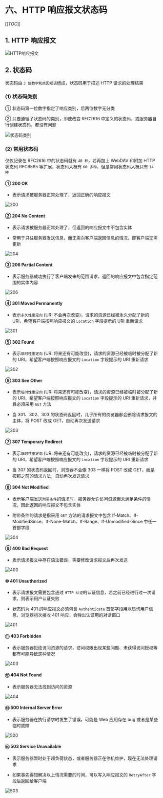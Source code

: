 # 六、HTTP 响应报文状态码

[[_TOC_]]

## 1. HTTP 响应报文

![HTTP响应报文](https://github.com/yuyuyuzhang/Blog/blob/master/images/%E8%AE%A1%E7%AE%97%E6%9C%BA%E7%BD%91%E7%BB%9C/HTTP%20%E5%8D%8F%E8%AE%AE/HTTP%E5%93%8D%E5%BA%94%E6%8A%A5%E6%96%87.png)

## 2. 状态码

状态码由 `3 位数字和原因短语`组成，状态码用于描述 HTTP 请求的处理结果

### (1) 状态码类别

① 状态码第一位数字指定了响应类别，后两位数字无分类

② 只要遵循了状态码的类别，即使改变 RFC2616 中定义的状态码，或服务器自行创建状态码，都没有问题

![状态码类别](https://github.com/yuyuyuzhang/Blog/blob/master/images/%E8%AE%A1%E7%AE%97%E6%9C%BA%E7%BD%91%E7%BB%9C/HTTP%20%E5%8D%8F%E8%AE%AE/%E7%8A%B6%E6%80%81%E7%A0%81%E7%B1%BB%E5%88%AB.png)

### (2) 常用状态码

仅仅记录在 RFC2616 中的状态码就有 `40 种`，若再加上 WebDAV 和附加 HTTP 状态码 RFC6585 等扩展，状态码大概有 `60 多种`，但是常用状态码大概只有 `14 种`

#### ① 200 OK

* 表示请求被服务器正常处理了，返回正确的响应报文

![200](https://github.com/yuyuyuzhang/Blog/blob/master/images/%E8%AE%A1%E7%AE%97%E6%9C%BA%E7%BD%91%E7%BB%9C/HTTP%20%E5%8D%8F%E8%AE%AE/200.png)

#### ② 204 No Content

* 表示请求被服务器正常处理了，但返回的响应报文中不包含实体

* 常用于只往服务器发送信息，而无需向客户端返回信息的情况，即客户端无需更新

![204](https://github.com/yuyuyuzhang/Blog/blob/master/images/%E8%AE%A1%E7%AE%97%E6%9C%BA%E7%BD%91%E7%BB%9C/HTTP%20%E5%8D%8F%E8%AE%AE/204.png)

#### ③ 206 Partial Content

* 表示服务器成功执行了客户端发来的范围请求，返回的响应报文中包含指定范围的实体内容

![206](https://github.com/yuyuyuzhang/Blog/blob/master/images/%E8%AE%A1%E7%AE%97%E6%9C%BA%E7%BD%91%E7%BB%9C/HTTP%20%E5%8D%8F%E8%AE%AE/206.png)
#### ④ 301 Moved Permanently

* 表示`永久性重定向` (URI 不会再次改变)，请求的资源已经被永久分配了新的 URI，希望客户端按照响应报文的 `Location` 字段提示的 URI 重新请求

![301](https://github.com/yuyuyuzhang/Blog/blob/master/images/%E8%AE%A1%E7%AE%97%E6%9C%BA%E7%BD%91%E7%BB%9C/HTTP%20%E5%8D%8F%E8%AE%AE/301.png)

#### ⑤ 302 Found

* 表示`临时性重定向` (URI 将来还有可能改变)，请求的资源已经被临时被分配了新的 URI，希望客户端按照响应报文的 `Location` 字段提示的 URI 重新请求

![302](https://github.com/yuyuyuzhang/Blog/blob/master/images/%E8%AE%A1%E7%AE%97%E6%9C%BA%E7%BD%91%E7%BB%9C/HTTP%20%E5%8D%8F%E8%AE%AE/302.png)

#### ⑥ 303 See Other

* 表示`临时性重定向` (URI 将来还有可能改变)，请求的资源已经被临时被分配了新的 URI，希望客户端按照响应报文的 `Location` 字段提示的 URI 重新请求，并且必须采用 `GET` 方法

* 当 301、302、303 的状态码返回时，几乎所有的浏览器都会删除请求报文的主体，将 POST 改成 GET，自动再次发送请求

![303](https://github.com/yuyuyuzhang/Blog/blob/master/images/%E8%AE%A1%E7%AE%97%E6%9C%BA%E7%BD%91%E7%BB%9C/HTTP%20%E5%8D%8F%E8%AE%AE/303.png)

#### ⑦ 307 Temporary Redirect

* 表示`临时性重定向` (URI 将来还有可能改变)，请求的资源已经被临时被分配了新的 URI，希望客户端按照响应报文的 `Location` 字段提示的 URI 重新请求

* 当 307 的状态码返回时，浏览器不会像 303 一样将 POST 改成 GET，而是按照之前的请求方法，自动再次发送请求

#### ⑧ 304 Not Modified

* 表示客户端发送`附带条件`的请求时，服务器允许访问资源但未满足条件的情况，因此返回的响应报文不包含实体

* 附带条件的请求是指采用 `GET` 方法的请求报文中包含 If-Match、If-ModifiedSince、If-None-Match、If-Range、If-Unmodified-Since 中任一首部字段

![304](https://github.com/yuyuyuzhang/Blog/blob/master/images/%E8%AE%A1%E7%AE%97%E6%9C%BA%E7%BD%91%E7%BB%9C/HTTP%20%E5%8D%8F%E8%AE%AE/304.png)

#### ⑨ 400 Bad Request

* 表示请求报文中存在语法错误，需要修改请求报文后再次发送

![400](https://github.com/yuyuyuzhang/Blog/blob/master/images/%E8%AE%A1%E7%AE%97%E6%9C%BA%E7%BD%91%E7%BB%9C/HTTP%20%E5%8D%8F%E8%AE%AE/400.png)

#### ⑩ 401 Unauthorized

* 表示请求报文需要包含通过 `HTTP 认证`的认证信息，若之前已经进行过一次请求，则表示用户认证失败

* 状态码为 401 的响应报文必须包含 `Authenticate` 首部字段用以质询用户信息，浏览器初次接收 401 响应，会弹出认证用的对话窗口

![401](https://github.com/yuyuyuzhang/Blog/blob/master/images/%E8%AE%A1%E7%AE%97%E6%9C%BA%E7%BD%91%E7%BB%9C/HTTP%20%E5%8D%8F%E8%AE%AE/401.png)

#### ⑪ 403 Forbidden

* 表示服务器拒绝访问资源的请求，访问权限出现某些问题、未获得访问授权等都有可能导致这种情况

![403](https://github.com/yuyuyuzhang/Blog/blob/master/images/%E8%AE%A1%E7%AE%97%E6%9C%BA%E7%BD%91%E7%BB%9C/HTTP%20%E5%8D%8F%E8%AE%AE/403.png)

#### ⑫ 404 Not Found

* 表示服务器无法找到访问的资源

![404](https://github.com/yuyuyuzhang/Blog/blob/master/images/%E8%AE%A1%E7%AE%97%E6%9C%BA%E7%BD%91%E7%BB%9C/HTTP%20%E5%8D%8F%E8%AE%AE/404.png)

#### ⑬ 500 Internal Server Error

* 表示服务器在执行请求时发生了错误，可能是 Web 应用存在 bug 或者是某些临时故障

![500](https://github.com/yuyuyuzhang/Blog/blob/master/images/%E8%AE%A1%E7%AE%97%E6%9C%BA%E7%BD%91%E7%BB%9C/HTTP%20%E5%8D%8F%E8%AE%AE/500.png)

#### ⑭ 503 Service Unavailable

* 表示服务器暂时处于超负荷状态，或者服务器正在停机维护，现在无法处理请求

* 如果事先得知解决以上情况需要的时间，可以写入响应报文的 `RetryAfter` 字段后返回给客户端

![503](https://github.com/yuyuyuzhang/Blog/blob/master/images/%E8%AE%A1%E7%AE%97%E6%9C%BA%E7%BD%91%E7%BB%9C/HTTP%20%E5%8D%8F%E8%AE%AE/503.png)
